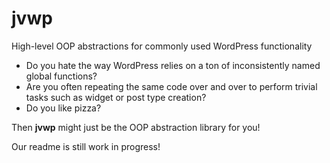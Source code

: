 jvwp
====

High-level OOP abstractions for commonly used WordPress functionality

* Do you hate the way WordPress relies on a ton of inconsistently named global functions? 
* Are you often repeating the same code over and over to perform trivial tasks such as widget or post type creation? 
* Do you like pizza?

Then **jvwp** might just be the OOP abstraction library for you!

Our readme is still work in progress!
